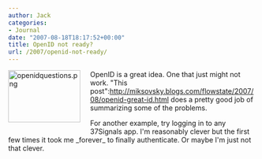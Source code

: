 ```yaml
---
author: Jack
categories:
- Journal
date: "2007-08-18T18:17:52+00:00"
title: OpenID not ready?
url: /2007/openid-not-ready/
---
```


<span class="mt-enclosure mt-enclosure-image"><img alt="openidquestions.png" src="/files/openidquestions.png" width="146" height="106" class="mt-image-left" style="float: left; margin: 0 20px 20px 0;" /></span> 

OpenID is a great idea. One that just might not work. "This post":http://miksovsky.blogs.com/flowstate/2007/08/openid-great-id.html does a pretty good job of summarizing some of the problems. 

For another example, try logging in to any 37Signals app. I'm reasonably clever but the first few times it took me \_forever\_ to finally authenticate. Or maybe I'm just not that clever.